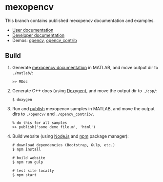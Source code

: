 # mexopencv

This branch contains published mexopencv documentation and examples.

* [User documentation](./matlab/index.html)
* [Developer documentation](./cpp/index.html)
* Demos: [opencv](./opencv.html), [opencv_contrib](./opencv_contrib.html)

## Build

1. Generate [mexopencv documentation][1] in MATLAB, and move output dir to `./matlab/`:

       >> MDoc

2. Generate C++ docs (using [Doxygen][2]), and move the output dir to `./cpp/`:

       $ doxygen

3. Run and [publish][3] mexopencv samples in MATLAB, and move the output dirs to `./opencv/` and `./opencv_contrib/`.

       % do this for all samples
       >> publish('some_demo_file.m', 'html')

4. Build website (using [Node.js][4] and [npm][5] package manager):

       # download dependencies (Bootstrap, Gulp, etc.)
       $ npm install

       # build website
       $ npm run gulp

       # test site locally
       $ npm start


[1]: https://github.com/kyamagu/mexopencv/blob/master/utils/MDoc.m
[2]: http://www.stack.nl/~dimitri/doxygen/
[3]: https://www.mathworks.com/help/matlab/ref/publish.html
[4]: https://nodejs.org/
[5]: https://www.npmjs.com/
